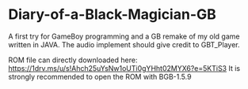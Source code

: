 # Diary-of-a-Black-Magician-GB
A first try for GameBoy programming and a GB remake of my old game written in JAVA.
The audio implement should give credit to GBT_Player.

ROM file can directly downloaded here: https://1drv.ms/u/s!Ahch25uYsNw1oUTi0gYHht02MYX6?e=5KTiS3
It is strongly recommended to open the ROM with BGB-1.5.9
